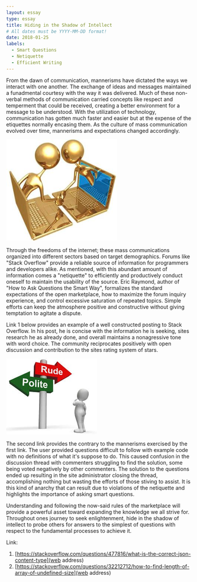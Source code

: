 ```yaml
---
layout: essay
type: essay
title: Hiding in the Shadow of Intellect 
# All dates must be YYYY-MM-DD format!
date: 2018-01-25
labels:
  - Smart Questions
  - Netiquette
  - Efficient Writing
---
```


From the dawn of communication, mannerisms have dictated the ways we interact with one another. The exchange of ideas and messages maintained a funadmental courtesy with the way it was delivered. Much of these non-verbal methods of communication carried concepts like respect and temperment that could be received, creating a better environment for a message to be understood. With the utilization of technology, communication has gotten much faster and easier but at the expense of the etiquettes normally encasing them. As the culture of mass communication evolved over time, mannerisms and expectations changed accordingly. 

<img class="ui small right square floated image" src="../images/Netiquitte1.jpg">

Through the freedoms of the internet; these mass communications organized into different sectors based on target demographics. Forums like "Stack Overflow" provide a reliable source of information for programmers and developers alike. As mentioned, with this abundant amount of information comes a "netiquette" to efficiently and productively conduct oneself to maintain the usability of the source. Eric Raymond, author of "How to Ask Questions the Smart Way", formalizes the standard expectations of the open marketplace, how to maximize the forum inquiry experience, and control excessive saturation of repeated topics. Simple efforts can keep the atmosphere positive and constructive without giving temptation to agitate a dispute. 

Link 1 below provides an example of a well constructed posting to Stack Overflow. In his post, he is concise with the information he is seeking, sites research he as already done, and overall maintains a nonagressive tone with word choice. The community reciprocates positively with open discussion and contribution to the sites rating system of stars. 
 
<img class="ui medium right square floated image" src="../images/Netiquitte.jpg">

The second link provides the contrary to the mannerisms exercised by the first link. The user provided questions difficult to follow with example code with no definitions of what it's suppose to do. This caused confusion in the discussion thread with commenters struggling to find the solution, some being voted negatively by other commenters. The solution to the questions ended up resulting in the site administrator closing the thread, accomplishing nothing but wasting the efforts of those stiving to assist. It is this kind of anarchy that can result due to violations of the netiquette and highlights the importance of asking smart questions.  

Understanding and following the now-said rules of the marketplace will provide a powerful asset toward expanding the knowledge we all strive for. Throughout ones journey to seek enlightenment, hide in the shadow of intellect to probe others for answers to the simplest of questions with respect to the fundamental processes to achieve it. 

Link:  
1. [https://stackoverflow.com/questions/477816/what-is-the-correct-json-content-type](web address)
2. [https://stackoverflow.com/questions/32212712/how-to-find-length-of-array-of-undefined-size](web address)
